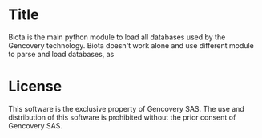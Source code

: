 # Title 

Biota is the main python module to load all databases used by the Gencovery technology. Biota doesn't work alone and use different module to parse and load databases, as 

# License

This software is the exclusive property of Gencovery SAS. 
The use and distribution of this software is prohibited without the prior consent of Gencovery SAS.